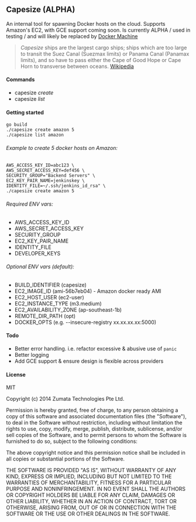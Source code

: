 ## Capesize (ALPHA)

An internal tool for spawning Docker hosts on the cloud. Supports Amazon's EC2, with GCE support coming soon. Is currently ALPHA / used in testing / and will likely be replaced by [Docker Machine](https://github.com/docker/machine)

> *Capesize* ships are the largest cargo ships; ships which are too large to transit the Suez Canal (Suezmax limits) or Panama Canal (Panamax limits), and so have to pass either the Cape of Good Hope or Cape Horn to transverse between oceans. [Wikipedia](http://en.wikipedia.org/wiki/Capesize)

#### Commands
* capesize *create* <provider> <num hosts>
* capesize *list* <provider>

#### Getting started

```
go build
./capesize create amazon 5
./capesize list amazon
```

###### Example to create 5 docker hosts on Amazon:
```
AWS_ACCESS_KEY_ID=abc123 \
AWS_SECRET_ACCESS_KEY=def456 \
SECURITY_GROUP="Backend Servers" \
EC2_KEY_PAIR_NAME=jenkinskey \
IDENTITY_FILE=~/.ssh/jenkins_id_rsa" \
./capesize create amazon 5
```

###### Required ENV vars:

* AWS_ACCESS_KEY_ID
* AWS_SECRET_ACCESS_KEY
* SECURITY_GROUP
* EC2_KEY_PAIR_NAME
* IDENTITY_FILE
* DEVELOPER_KEYS

###### Optional ENV vars (default):

* BUILD_IDENTIFIER (capesize)
* EC2_IMAGE_ID (ami-56b7eb04) - Amazon docker ready AMI
* EC2_HOST_USER (ec2-user)
* EC2_INSTANCE_TYPE (m3.medium)
* EC2_AVAILABILITY_ZONE (ap-southeast-1b)
* REMOTE_DIR_PATH (opt)
* DOCKER_OPTS (e.g. --insecure-registry xx.xx.xx.xx:5000)

#### Todo
* Better error handling. i.e. refactor excessive & abusive use of `panic`
* Better logging
* Add GCE support & ensure design is flexible across providers

#### License
MIT

Copyright (c) 2014 Zumata Technologies Pte Ltd.

Permission is hereby granted, free of charge, to any person obtaining a copy of this software and associated documentation files (the "Software"), to deal in the Software without restriction, including without limitation the rights to use, copy, modify, merge, publish, distribute, sublicense, and/or sell copies of the Software, and to permit persons to whom the Software is furnished to do so, subject to the following conditions:

The above copyright notice and this permission notice shall be included in all copies or substantial portions of the Software.

THE SOFTWARE IS PROVIDED "AS IS", WITHOUT WARRANTY OF ANY KIND, EXPRESS OR IMPLIED, INCLUDING BUT NOT LIMITED TO THE WARRANTIES OF MERCHANTABILITY, FITNESS FOR A PARTICULAR PURPOSE AND NONINFRINGEMENT. IN NO EVENT SHALL THE AUTHORS OR COPYRIGHT HOLDERS BE LIABLE FOR ANY CLAIM, DAMAGES OR OTHER LIABILITY, WHETHER IN AN ACTION OF CONTRACT, TORT OR OTHERWISE, ARISING FROM, OUT OF OR IN CONNECTION WITH THE SOFTWARE OR THE USE OR OTHER DEALINGS IN THE SOFTWARE.

